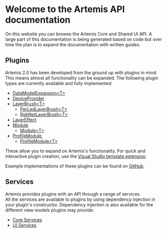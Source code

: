
# Welcome to the **Artemis API documentation**
On this website you can browse the Artemis Core and Shared UI API.
A large part of this documentation is being generated based on code but over time the plan is to expand the documentation with written guides.


## Plugins
Artemis 2.0 has been developed from the ground up with plugins in mind. This means almost all functionality can be expanded. The following plugin types are currently available and fully implemented:
 - [DataModelExpansion\<T\>](api/Artemis.Core.Plugins.DataModelExpansions.DataModelExpansion-1.html)
 - [DeviceProvider](api/Artemis.Core.Plugins.DeviceProviders.DeviceProvider.html)
 - [LayerBrush\<T\>](api/Artemis.Core.Plugins.LayerBrushes.LayerBrush-1.html)
	 - [PerLedLayerBrush\<T\>](api/Artemis.Core.Plugins.LayerBrushes.PerLedLayerBrush-1.html)
	 - [RgbNetLayerBrush\<T\>](api/Artemis.Core.Plugins.LayerBrushes.RgbNetLayerBrush-1.html)
 - [LayerEffect](api/Artemis.Core.Plugins.LayerEffects.LayerEffect-1.html)
 - [Module](api/Artemis.Core.Plugins.Modules.Module.html)
	 - [Module\<T\>](api/Artemis.Core.Plugins.Modules.Module-1.html)
 - [ProfileModule](api/Artemis.Core.Plugins.Modules.ProfileModule.html), 
	 - [ProfileModule\<T\>](api/Artemis.Core.Plugins.Modules.ProfileModule-1.html)

These allow you to expand on Artemis's functionality. For quick and interactive plugin creation, use the [Visual Studio template extension](https://marketplace.visualstudio.com/items?itemName=SpoinkyNL.ArtemisTemplates).  

Example implementations of these plugins can be found on [GitHub](https://github.com/Artemis-RGB/Artemis/tree/master/src/Plugins).

## Services
Artemis provides plugins with an API through a range of services.  
All the services are available to plugins by using dependency injection in your plugin's constructor. Dependency injection is also available for the different view models plugins may provide.

- [Core Services](/api/Artemis.Core.Services.Interfaces.html)
- [UI Services](/api/Artemis.UI.Shared.Services.Interfaces.html)

